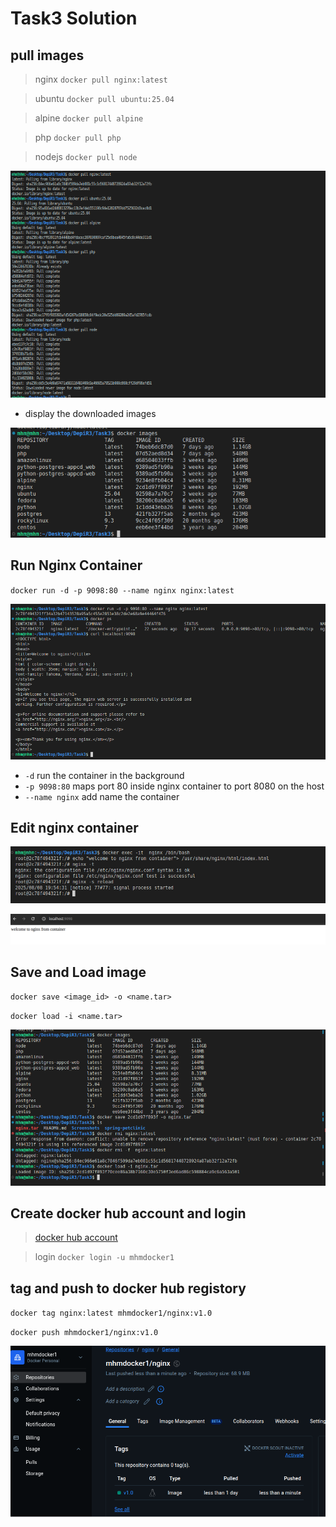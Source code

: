 # Task3 Solution

## pull images

> nginx
`docker pull nginx:latest`

> ubuntu
`docker pull ubuntu:25.04`

> alpine
`docker pull alpine`

> php
`docker pull php`

> nodejs
`docker pull node`

![docker_pull](./Screenshots/pulling_images.png)


* display the downloaded images

![docker images](./Screenshots/docker_images.png)


## Run Nginx Container

`docker run -d -p 9098:80 --name nginx nginx:latest`

![run_nginx](./Screenshots/run_nginx.png)

* `-d` run the container in the background
* `-p 9098:80` maps port 80 inside nginx container to port 8080 on the host 
* `--name nginx` add name the container

## Edit nginx container

![editnginx2](./Screenshots/editnginx2.png)

![editnginx](./Screenshots/editnginx.png)

## Save and Load image

`docker save <image_id> -o <name.tar>`

`docker load -i <name.tar>`

![save,load](./Screenshots/save_load.png)

## Create docker hub account and login

> [docker hub account](https://hub.docker.com/repositories/mhmdocker1)

> login 
`docker login -u mhmdocker1`

## tag and push to docker hub registory

`docker tag nginx:latest mhmdocker1/nginx:v1.0`

`docker push mhmdocker1/nginx:v1.0` 

![tag,push](./Screenshots/tag,push.png)

